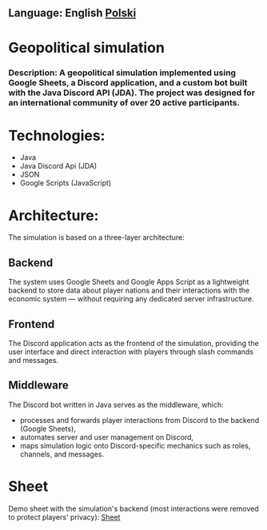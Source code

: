 ## Language: English [Polski](README_pl.md)

# Geopolitical simulation

### Description: A geopolitical simulation implemented using Google Sheets, a Discord application, and a custom bot built with the Java Discord API (JDA). The project was designed for an international community of over 20 active participants.

# Technologies:
* Java
* Java Discord Api (JDA)
* JSON
* Google Scripts (JavaScript)

# Architecture:
The simulation is based on a three-layer architecture:

## Backend
  The system uses Google Sheets and Google Apps Script as a lightweight backend to store data about player nations and their interactions with the economic system — without requiring any dedicated server infrastructure.

## Frontend
  The Discord application acts as the frontend of the simulation, providing the user interface and direct interaction with players through slash commands and messages.
  
## Middleware
  The Discord bot written in Java serves as the middleware, which:
* processes and forwards player interactions from Discord to the backend (Google Sheets),
* automates server and user management on Discord,
* maps simulation logic onto Discord-specific mechanics such as roles, channels, and messages.

# Sheet
Demo sheet with the simulation's backend (most interactions were removed to protect players' privacy): [Sheet](https://docs.google.com/spreadsheets/d/1-5pmqD3xnRswsdv-jvdOuWfHK3d5zQ_gzPIq1WRRERE/edit?usp=sharing)
